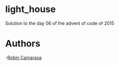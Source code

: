 # light_house

Solution to the day 06 of the advent of code of 2015

# Authors
-[Robin Camarasa](https://github.com/RobinCamarasa)
